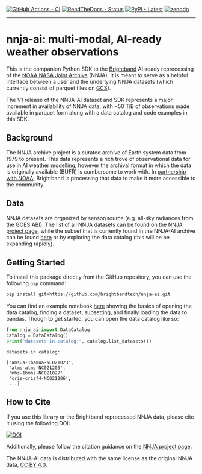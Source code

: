 [![GitHub Actions - CI](https://github.com/brightbandtech/nnja-ai/actions/workflows/ci.yaml/badge.svg)](https://github.com/brightbandtech/nnja-ai/actions/workflows/ci.yaml)
[![ReadTheDocs - Status](https://app.readthedocs.org/projects/nnja-ai/badge/?version=stable)](https://nnja-ai.readthedocs.io/en/stable/)
[![PyPI - Latest](https://img.shields.io/pypi/v/nnja-ai
)](https://pypi.org/p/nnja-ai)
[![zenodo](https://zenodo.org/badge/899259654.svg)](https://doi.org/10.5281/zenodo.14633508)

---

# nnja-ai: multi-modal, AI-ready weather observations

This is the companion Python SDK to the [Brightband](https://www.brightband.com/) AI-ready reprocessing of the [NOAA NASA Joint Archive](https://psl.noaa.gov/data/nnja_obs/) (NNJA).
It is meant to serve as a helpful interface between a user and the underlying NNJA datasets (which currently consist of parquet files on [GCS](https://console.cloud.google.com/storage/browser/nnja-ai)).

The V1 release of the NNJA-AI dataset and SDK represents a major increment in availability of NNJA data, with ~50 TiB of observations made available in parquet form along with a data catalog and code examples in this SDK.

## Background
The NNJA archive project is a curated archive of Earth system data from 1979 to present.
This data represents a rich trove of observational data for use in AI weather modelling, however the archival format in which the data is originally available (BUFR) is cumbersome to work with.
In [partnership with NOAA](https://techpartnerships.noaa.gov/tpo_partnership/making-observation-data-ai-ready/), Brightband is processing that data to make it more accessible to the community.

## Data
NNJA datasets are organized by sensor/source (e.g. all-sky radiances from the GOES ABI).
The list of all NNJA datasets can be found on the [NNJA project page](https://psl.noaa.gov/data/nnja_obs/#data-sources), while the subset that is currently found in the NNJA-AI archive can be found [here](docs/datasets.md) or by exploring the data catalog (this will be be expanding rapidly).

## Getting Started

To install this package directly from the GitHub repository, you can use the following `pip` command:

```sh
pip install git+https://github.com/brightbandtech/nnja-ai.git
```
You can find an example notebook [here](example_notebooks/basic_dataset_example.ipynb) showing the basics of opening the data catalog, finding a dataset, subsetting, and finally loading the data to pandas.
Though to get started, you can open the data catalog like so:

```python
from nnja_ai import DataCatalog
catalog = DataCatalog()
print("datasets in catalog:", catalog.list_datasets())
```

```
datasets in catalog:

['amsua-1bamua-NC021023',
 'atms-atms-NC021203',
 'mhs-1bmhs-NC021027',
 'cris-crisf4-NC021206',
 ...]
```

## How to Cite
If you use this library or the Brightband reprocessed NNJA data, please cite it using the following DOI:

[![DOI](https://zenodo.org/badge/899259654.svg)](https://doi.org/10.5281/zenodo.14633508)

Additionally, please follow the citation guidance on the [NNJA project page](https://psl.noaa.gov/data/nnja_obs/#cite
).

The NNJA-AI data is distributed with the same license as the original NNJA data, [CC BY 4.0](https://creativecommons.org/licenses/by/4.0/deed.en).
